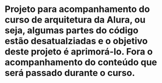 # Projeto para acompanhamento do curso de arquitetura da Alura, ou seja, algumas partes do código estão desatualziadas e o objetivo deste projeto é aprimorá-lo. Fora o acompanhamento do conteúdo que será passado durante o curso.
